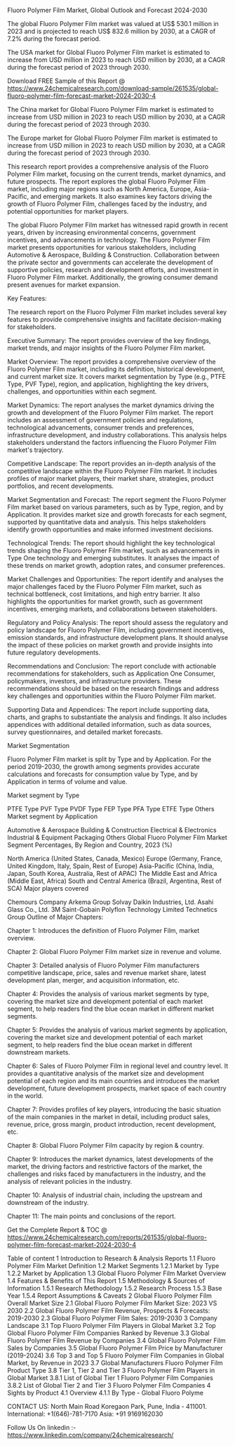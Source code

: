 Fluoro Polymer Film Market, Global Outlook and Forecast 2024-2030

The global Fluoro Polymer Film market was valued at US$ 530.1 million in 2023 and is projected to reach US$ 832.6 million by 2030, at a CAGR of 7.2% during the forecast period.

The USA market for Global Fluoro Polymer Film market is estimated to increase from USD million in 2023 to reach USD million by 2030, at a CAGR during the forecast period of 2023 through 2030.

Download FREE Sample of this Report @ https://www.24chemicalresearch.com/download-sample/261535/global-fluoro-polymer-film-forecast-market-2024-2030-4

The China market for Global Fluoro Polymer Film market is estimated to increase from USD million in 2023 to reach USD million by 2030, at a CAGR during the forecast period of 2023 through 2030.

The Europe market for Global Fluoro Polymer Film market is estimated to increase from USD million in 2023 to reach USD million by 2030, at a CAGR during the forecast period of 2023 through 2030.



This research report provides a comprehensive analysis of the Fluoro Polymer Film market, focusing on the current trends, market dynamics, and future prospects. The report explores the global Fluoro Polymer Film market, including major regions such as North America, Europe, Asia-Pacific, and emerging markets. It also examines key factors driving the growth of Fluoro Polymer Film, challenges faced by the industry, and potential opportunities for market players.

The global Fluoro Polymer Film market has witnessed rapid growth in recent years, driven by increasing environmental concerns, government incentives, and advancements in technology. The Fluoro Polymer Film market presents opportunities for various stakeholders, including Automotive & Aerospace, Building & Construction. Collaboration between the private sector and governments can accelerate the development of supportive policies, research and development efforts, and investment in Fluoro Polymer Film market. Additionally, the growing consumer demand present avenues for market expansion.

Key Features:

The research report on the Fluoro Polymer Film market includes several key features to provide comprehensive insights and facilitate decision-making for stakeholders.

Executive Summary: The report provides overview of the key findings, market trends, and major insights of the Fluoro Polymer Film market.

Market Overview: The report provides a comprehensive overview of the Fluoro Polymer Film market, including its definition, historical development, and current market size. It covers market segmentation by Type (e.g., PTFE Type, PVF Type), region, and application, highlighting the key drivers, challenges, and opportunities within each segment.

Market Dynamics: The report analyses the market dynamics driving the growth and development of the Fluoro Polymer Film market. The report includes an assessment of government policies and regulations, technological advancements, consumer trends and preferences, infrastructure development, and industry collaborations. This analysis helps stakeholders understand the factors influencing the Fluoro Polymer Film market's trajectory.

Competitive Landscape: The report provides an in-depth analysis of the competitive landscape within the Fluoro Polymer Film market. It includes profiles of major market players, their market share, strategies, product portfolios, and recent developments.

Market Segmentation and Forecast: The report segment the Fluoro Polymer Film market based on various parameters, such as by Type, region, and by Application. It provides market size and growth forecasts for each segment, supported by quantitative data and analysis. This helps stakeholders identify growth opportunities and make informed investment decisions.

Technological Trends: The report should highlight the key technological trends shaping the Fluoro Polymer Film market, such as advancements in Type One technology and emerging substitutes. It analyses the impact of these trends on market growth, adoption rates, and consumer preferences.

Market Challenges and Opportunities: The report identify and analyses the major challenges faced by the Fluoro Polymer Film market, such as technical bottleneck, cost limitations, and high entry barrier. It also highlights the opportunities for market growth, such as government incentives, emerging markets, and collaborations between stakeholders.

Regulatory and Policy Analysis: The report should assess the regulatory and policy landscape for Fluoro Polymer Film, including government incentives, emission standards, and infrastructure development plans. It should analyse the impact of these policies on market growth and provide insights into future regulatory developments.

Recommendations and Conclusion: The report conclude with actionable recommendations for stakeholders, such as Application One Consumer, policymakers, investors, and infrastructure providers. These recommendations should be based on the research findings and address key challenges and opportunities within the Fluoro Polymer Film market.

Supporting Data and Appendices: The report include supporting data, charts, and graphs to substantiate the analysis and findings. It also includes appendices with additional detailed information, such as data sources, survey questionnaires, and detailed market forecasts.

Market Segmentation

Fluoro Polymer Film market is split by Type and by Application. For the period 2019-2030, the growth among segments provides accurate calculations and forecasts for consumption value by Type, and by Application in terms of volume and value.

Market segment by Type

PTFE Type
PVF Type
PVDF Type
FEP Type
PFA Type
ETFE Type
Others
Market segment by Application

Automotive & Aerospace
Building & Construction
Electrical & Electronics
Industrial & Equipment
Packaging
Others
Global Fluoro Polymer Film Market Segment Percentages, By Region and Country, 2023 (%)

North America (United States, Canada, Mexico)
Europe (Germany, France, United Kingdom, Italy, Spain, Rest of Europe)
Asia-Pacific (China, India, Japan, South Korea, Australia, Rest of APAC)
The Middle East and Africa (Middle East, Africa)
South and Central America (Brazil, Argentina, Rest of SCA)
Major players covered

Chemours Company
Arkema Group
Solvay
Daikin Industries, Ltd.
Asahi Glass Co., Ltd.
3M
Saint-Gobain
Polyflon Technology Limited
Technetics Group
Outline of Major Chapters:

Chapter 1: Introduces the definition of Fluoro Polymer Film, market overview.

Chapter 2: Global Fluoro Polymer Film market size in revenue and volume.

Chapter 3: Detailed analysis of Fluoro Polymer Film manufacturers competitive landscape, price, sales and revenue market share, latest development plan, merger, and acquisition information, etc.

Chapter 4: Provides the analysis of various market segments by type, covering the market size and development potential of each market segment, to help readers find the blue ocean market in different market segments.

Chapter 5: Provides the analysis of various market segments by application, covering the market size and development potential of each market segment, to help readers find the blue ocean market in different downstream markets.

Chapter 6: Sales of Fluoro Polymer Film in regional level and country level. It provides a quantitative analysis of the market size and development potential of each region and its main countries and introduces the market development, future development prospects, market space of each country in the world.

Chapter 7: Provides profiles of key players, introducing the basic situation of the main companies in the market in detail, including product sales, revenue, price, gross margin, product introduction, recent development, etc.

Chapter 8: Global Fluoro Polymer Film capacity by region & country.

Chapter 9: Introduces the market dynamics, latest developments of the market, the driving factors and restrictive factors of the market, the challenges and risks faced by manufacturers in the industry, and the analysis of relevant policies in the industry.

Chapter 10: Analysis of industrial chain, including the upstream and downstream of the industry.

Chapter 11: The main points and conclusions of the report.

Get the Complete Report & TOC @ https://www.24chemicalresearch.com/reports/261535/global-fluoro-polymer-film-forecast-market-2024-2030-4

Table of content
1 Introduction to Research & Analysis Reports
1.1 Fluoro Polymer Film Market Definition
1.2 Market Segments
1.2.1 Market by Type
1.2.2 Market by Application
1.3 Global Fluoro Polymer Film Market Overview
1.4 Features & Benefits of This Report
1.5 Methodology & Sources of Information
1.5.1 Research Methodology
1.5.2 Research Process
1.5.3 Base Year
1.5.4 Report Assumptions & Caveats
2 Global Fluoro Polymer Film Overall Market Size
2.1 Global Fluoro Polymer Film Market Size: 2023 VS 2030
2.2 Global Fluoro Polymer Film Revenue, Prospects & Forecasts: 2019-2030
2.3 Global Fluoro Polymer Film Sales: 2019-2030
3 Company Landscape
3.1 Top Fluoro Polymer Film Players in Global Market
3.2 Top Global Fluoro Polymer Film Companies Ranked by Revenue
3.3 Global Fluoro Polymer Film Revenue by Companies
3.4 Global Fluoro Polymer Film Sales by Companies
3.5 Global Fluoro Polymer Film Price by Manufacturer (2019-2024)
3.6 Top 3 and Top 5 Fluoro Polymer Film Companies in Global Market, by Revenue in 2023
3.7 Global Manufacturers Fluoro Polymer Film Product Type
3.8 Tier 1, Tier 2 and Tier 3 Fluoro Polymer Film Players in Global Market
3.8.1 List of Global Tier 1 Fluoro Polymer Film Companies
3.8.2 List of Global Tier 2 and Tier 3 Fluoro Polymer Film Companies
4 Sights by Product
4.1 Overview
4.1.1 By Type - Global Fluoro Polyme

CONTACT US:
North Main Road Koregaon Park, Pune, India - 411001.
International: +1(646)-781-7170
Asia: +91 9169162030

Follow Us On linkedin :- https://www.linkedin.com/company/24chemicalresearch/
